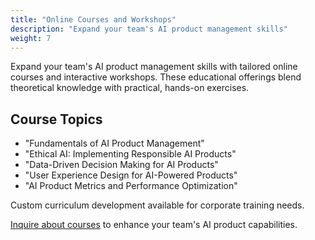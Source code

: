 ```yaml
---
title: "Online Courses and Workshops"
description: "Expand your team's AI product management skills"
weight: 7
---
```


Expand your team's AI product management skills with tailored online courses and interactive workshops. These educational offerings blend theoretical knowledge with practical, hands-on exercises.

## Course Topics

- "Fundamentals of AI Product Management"
- "Ethical AI: Implementing Responsible AI Products"
- "Data-Driven Decision Making for AI Products"
- "User Experience Design for AI-Powered Products"
- "AI Product Metrics and Performance Optimization"

Custom curriculum development available for corporate training needs.

[Inquire about courses](#contact) to enhance your team's AI product capabilities.